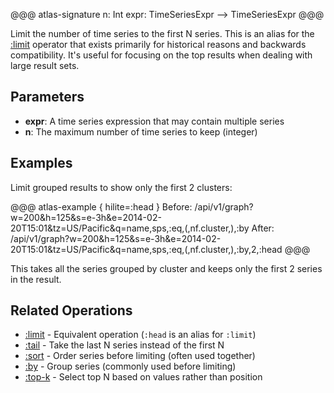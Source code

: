 @@@ atlas-signature
n: Int
expr: TimeSeriesExpr
-->
TimeSeriesExpr
@@@

Limit the number of time series to the first N series. This is an alias for the
[:limit](limit.md) operator that exists primarily for historical reasons and backwards
compatibility. It's useful for focusing on the top results when dealing with large result sets.

## Parameters

* **expr**: A time series expression that may contain multiple series
* **n**: The maximum number of time series to keep (integer)

## Examples

Limit grouped results to show only the first 2 clusters:

@@@ atlas-example { hilite=:head }
Before: /api/v1/graph?w=200&h=125&s=e-3h&e=2014-02-20T15:01&tz=US/Pacific&q=name,sps,:eq,(,nf.cluster,),:by
After: /api/v1/graph?w=200&h=125&s=e-3h&e=2014-02-20T15:01&tz=US/Pacific&q=name,sps,:eq,(,nf.cluster,),:by,2,:head
@@@

This takes all the series grouped by cluster and keeps only the first 2 series in the result.

## Related Operations

* [:limit](limit.md) - Equivalent operation (`:head` is an alias for `:limit`)
* [:tail](tail.md) - Take the last N series instead of the first N
* [:sort](sort.md) - Order series before limiting (often used together)
* [:by](by.md) - Group series (commonly used before limiting)
* [:top-k](top-k.md) - Select top N based on values rather than position
